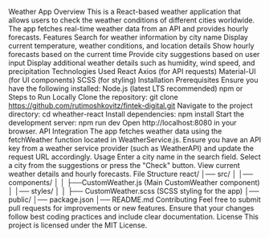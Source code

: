 Weather App
Overview
This is a React-based weather application that allows users to check the weather conditions of different cities worldwide. The app fetches real-time weather data from an API and provides hourly forecasts.
Features
Search for weather information by city name
Display current temperature, weather conditions, and location details
Show hourly forecasts based on the current time
Provide city suggestions based on user input
Display additional weather details such as humidity, wind speed, and precipitation
Technologies Used
React
Axios (for API requests)
Material-UI (for UI components)
SCSS (for styling)
Installation
Prerequisites
Ensure you have the following installed:
Node.js (latest LTS recommended)
npm or
Steps to Run Locally
Clone the repository:
git clone https://github.com/rutimoshkovitz/fintek-digital.git
Navigate to the project directory:
cd wheather-react
Install dependencies:
npm install
Start the development server:
npm run dev
Open http://localhost:8080 in your browser.
API Integration
The app fetches weather data using the fetchWeather function located in WeatherService.js. Ensure you have an API key from a weather service provider (such as WeatherAPI) and update the request URL accordingly.
Usage
Enter a city name in the search field.
Select a city from the suggestions or press the "Check" button.
View current weather details and hourly forecasts.
File Structure
react/ │── src/ │ │── components/ │ │ ├──CustomWeather.js (Main CustomWeather component) │ │── styles/ │ │ ├── CustomWeather.scss (SCSS styling for the app) │── public/ │── package.json │── README.md
Contributing
Feel free to submit pull requests for improvements or new features. Ensure that your changes follow best coding practices and include clear documentation.
License
This project is licensed under the MIT License.
